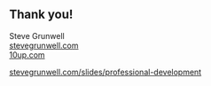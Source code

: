 ## Thank you!

Steve Grunwell<br>
[stevegrunwell.com](https://stevegrunwell.com)<br>
[10up.com](http://10up.com)

[stevegrunwell.com/slides/professional-development](https://stevegrunwell.com/slides/professional-development) <!-- .element: class="slides-link" -->